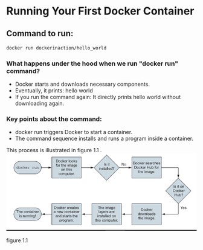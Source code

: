 # Running Your First Docker Container

## Command to run:

```bash
docker run dockerinaction/hello_world
```

### What happens under the hood when we run "docker run" command?
- Docker starts and downloads necessary components.
- Eventually, it prints: hello world
- If you run the command again: It directly prints hello world without downloading again.

### Key points about the command:
- docker run triggers Docker to start a container.
- The command sequence installs and runs a program inside a container.

This process is illustrated in figure 1.1 .
![figure 1.1: How docker run works](images/how_docker_run_works.png)

figure 1.1 
